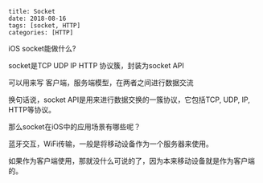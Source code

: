 ```
title: Socket
date: 2018-08-16
tags: [socket, HTTP]
categories: [HTTP]
```



iOS socket能做什么?

socket是TCP UDP IP HTTP 协议簇，封装为socket API

可以用来写 客户端，服务端模型，在两者之间进行数据交流

换句话说，socket API是用来进行数据交换的一簇协议，它包括TCP, UDP, IP, HTTP等协议。

那么socket在iOS中的应用场景有哪些呢？

蓝牙交互，WiFi传输，一般是将移动设备作为一个服务器来使用。

如果作为客户端使用，那就没什么可说的了，因为本来移动设备就是作为客户端的。